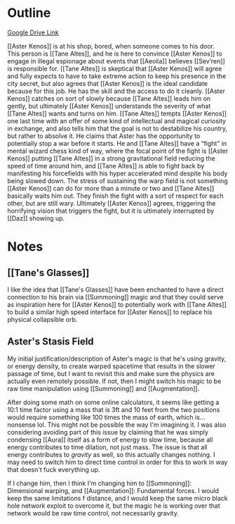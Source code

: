 # Outline
[Google Drive Link](https://docs.google.com/document/d/1kPasEJxRYtNhyhV3NFdQsXUJOaRsI9TZTQLG1LsjWqo/edit?tab=t.0)

[[Aster Kenos]] is at his shop, bored, when someone comes to his door. This person is [[Tane Altes]], and he is here to convince [[Aster Kenos]] to engage in illegal espionage about events that [[Aeolia]] believes [[Sev’ren]] is responsible for. [[Tane Altes]] is skeptical that [[Aster Kenos]] will agree and fully expects to have to take extreme action to keep his presence in the city secret, but also agrees that [[Aster Kenos]] is the ideal candidate because for this job. He has the skill and the access to do it cleanly. [[Aster Kenos]] catches on sort of slowly because [[Tane Altes]] leads him on gently, but ultimately [[Aster Kenos]] understands the severity of what [[Tane Altes]] wants and turns on him. [[Tane Altes]] tempts [[Aster Kenos]] one last time with an offer of some kind of intellectual and magical curiosity in exchange, and also tells him that the goal is not to destabilize his country, but rather to absolve it. He claims that Aster has the opportunity to potentially stop a war before it starts. He and [[Tane Altes]] have a “fight” in mental wizard chess kind of way, where the focal point of the fight is [[Aster Kenos]] putting [[Tane Altes]] in a strong gravitational field reducing the speed of time around him, and [[Tane Altes]] is able to fight back by manifesting his forcefields with his hyper accelerated mind despite his body being slowed down. The stress of sustaining the warp field is not something [[Aster Kenos]] can do for more than a minute or two and [[Tane Altes]] basically waits him out. They finish the fight with a sort of respect for each other, but are still wary. Ultimately [[Aster Kenos]] agrees, triggering the horrifying vision that triggers the fight, but it is ultimately interrupted by [[Daz]] showing up.

# Notes
## [[Tane's Glasses]]
I like the idea that [[Tane's Glasses]] have been enchanted to have a direct connection to his brain via [[Summoning]] magic and that they could serve as inspiration here for [[Aster Kenos]] to potentially work with [[Tane Altes]] to build a similar high speed interface for [[Aster Kenos]] to replace his physical collapsible orb.
## Aster's Stasis Field
My initial justification/description of Aster's magic is that he's using gravity, or energy density, to create warped spacetime that results in the slower passage of time, but I want to revisit this and make sure the physics are actually even remotely possible. If not, then I might switch his magic to be raw time manipulation using [[Summoning]] and [[Augmentation]].

After doing some math on some online calculators, it seems like getting a 10:1 time factor using a mass that is 3ft and 10 feet from the two positions would require something like 100 times the mass of earth, which is... nonsense lol. This might not be possible the way I'm imagining it. I was also considering avoiding part of this issue by claiming that he was simply condensing [[Aura]] itself as a form of energy to slow time, because all energy contributes to time dilation, not just mass. The issue is that all energy contributes to *gravity* as well, so this actually changes nothing. I may need to switch him to direct time control in order for this to work in way that doesn't fuck everything up.

If I change him, then I think I'm changing him to [[Summoning]]: Dimensional warping, and [[Augmentation]]: Fundamental forces. I would keep the same limitations f distance, and I would keep the same micro black hole network exploit to overcome it, but the magic he is working over that network would be raw time control, not necessarily gravity.